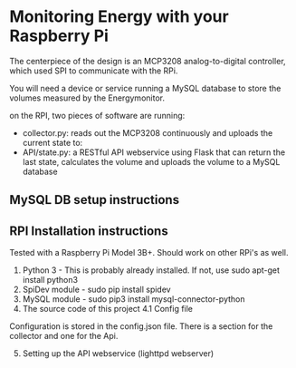 # Monitoring Energy with your Raspberry Pi

The centerpiece of the design is an MCP3208 analog-to-digital controller, which used SPI to communicate with the RPi.

You will need a device or service running a MySQL database to store the volumes measured by the Energymonitor.

on the RPI, two pieces of software are running:
- collector.py: reads out the MCP3208 continuously and uploads the current state to:
- API/state.py: a RESTful API webservice using Flask that can return the last state, calculates the volume and uploads the volume to a MySQL database

## MySQL DB setup instructions

## RPI Installation instructions

Tested with a Raspberry Pi Model 3B+. Should work on other RPi's as well.

1. Python 3 - This is probably already installed.  If not, use sudo apt-get install python3 
2. SpiDev module - sudo pip install spidev
3. MySQL module - sudo pip3 install mysql-connector-python
4. The source code of this project
4.1 Config file

Configuration is stored in the config.json file. There is a section for the collector and one for the Api.

5. Setting up the API webservice (lighttpd webserver)
